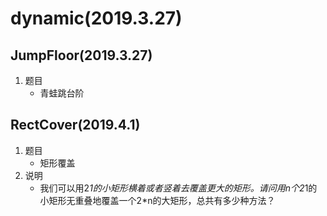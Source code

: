 # dynamic(2019.3.27)
## JumpFloor(2019.3.27)
1. 题目
    * 青蛙跳台阶

## RectCover(2019.4.1)
1. 题目
    * 矩形覆盖
2. 说明
    * 我们可以用2*1的小矩形横着或者竖着去覆盖更大的矩形。请问用n个2*1的小矩形无重叠地覆盖一个2*n的大矩形，总共有多少种方法？
